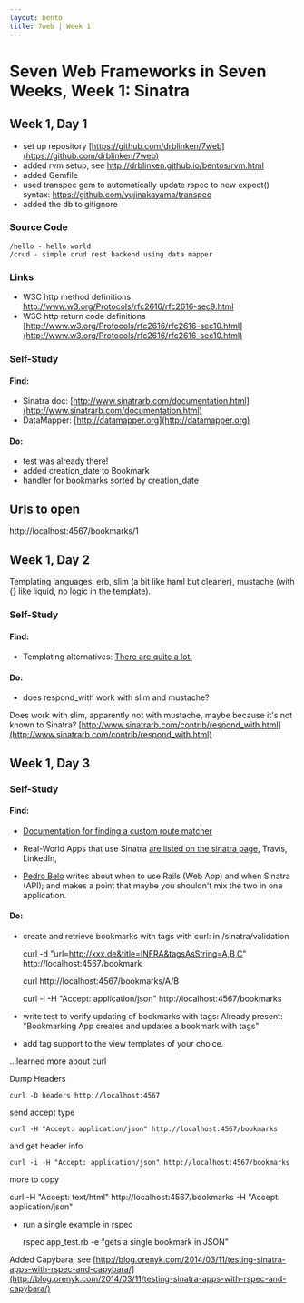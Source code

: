 ```yaml
---
layout: bento
title: 7web | Week 1
---
```


Seven Web Frameworks in Seven Weeks, Week 1: Sinatra
===================

Week 1, Day 1
--------------------------
- set up repository [https://github.com/drblinken/7web](https://github.com/drblinken/7web)
- added rvm setup, see http://drblinken.github.io/bentos/rvm.html
- added Gemfile
- used transpec gem to automatically update rspec to new expect() syntax: https://github.com/yujinakayama/transpec
- added the db to gitignore

### Source Code

    /hello - hello world
    /crud - simple crud rest backend using data mapper

### Links
* W3C http method definitions http://www.w3.org/Protocols/rfc2616/rfc2616-sec9.html
* W3C http return code definitions [http://www.w3.org/Protocols/rfc2616/rfc2616-sec10.html](http://www.w3.org/Protocols/rfc2616/rfc2616-sec10.html)

### Self-Study

#### Find:
* Sinatra doc: [http://www.sinatrarb.com/documentation.html](http://www.sinatrarb.com/documentation.html)
* DataMapper: [http://datamapper.org](http://datamapper.org)

#### Do:
* test was already there!
* added creation_date to Bookmark
* handler for bookmarks sorted by creation_date

## Urls to open
http://localhost:4567/bookmarks/1

Week 1, Day 2
----

Templating languages: erb, slim (a bit like haml but cleaner), mustache (with {} like liquid, no logic in the template).

### Self-Study

#### Find:

* Templating alternatives: [There are quite a lot.](http://www.sinatrarb.com/intro.html#Available%20Template%20Languages)

#### Do:

* does respond_with work with slim and mustache?

Does work with slim, apparently not with mustache, maybe because it's not known to Sinatra? [http://www.sinatrarb.com/contrib/respond_with.html](http://www.sinatrarb.com/contrib/respond_with.html)

Week 1, Day 3
----
### Self-Study

#### Find:

* [Documentation for finding a custom route matcher](http://www.sinatrarb.com/intro.html#Custom%20Route%20Matchers)
* Real-World Apps that use Sinatra [are listed on the sinatra page](http://www.sinatrarb.com/wild.html), Travis, LinkedIn,

* [Pedro Belo](https://pedro.herokuapp.com/past/2012/9/12/on_rails_sinatra_and_picking_the_right_tool_for_the_job/) writes about when to use Rails (Web App) and when Sinatra (API); and makes a point that maybe you shouldn't mix the two in one application.

#### Do:

* create and retrieve bookmarks with tags with curl:
in /sinatra/validation

    curl -d "url=http://xxx.de&title=INFRA&tagsAsString=A,B,C" http://localhost:4567/bookmark

    curl http://localhost:4567/bookmarks/A/B

    curl -i -H "Accept: application/json" http://localhost:4567/bookmarks





* write test to verify updating of bookmarks with tags: Already present:
"Bookmarking App creates and updates a bookmark with tags"

* add tag support to the view templates of your choice.

...learned more about curl

Dump Headers

    curl -D headers http://localhost:4567

send accept type

    curl -H "Accept: application/json" http://localhost:4567/bookmarks

and get header info

    curl -i -H "Accept: application/json" http://localhost:4567/bookmarks

more to copy

   curl  -H "Accept: text/html" http://localhost:4567/bookmarks
-H "Accept: application/json"

- run a single example in rspec

    rspec app_test.rb -e "gets a single bookmark in JSON"

Added Capybara, see [http://blog.orenyk.com/2014/03/11/testing-sinatra-apps-with-rspec-and-capybara/](http://blog.orenyk.com/2014/03/11/testing-sinatra-apps-with-rspec-and-capybara/)
